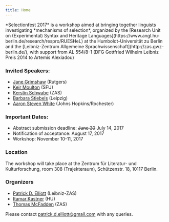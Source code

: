 ```yaml
---
title: Home
---
```


<div class="pt2 pt4-ns garamond navy lh-copy measure">
*Selectionfest 2017* is a workshop aimed at bringing together linguists investigating *mechanisms of selection*, organized by the [Research Unit on (Experimental) Syntax and Heritage Languages](https://www.angl.hu-berlin.de/research/respro/RUESHeL) at the Humboldt-Universität zu Berlin and the [Leibniz-Zentrum Allgemeine Sprachwissenschaft](http://zas.gwz-berlin.de/), with support from AL 554/8-1 (DFG Gottfried Wilhelm Leibniz Preis 2014 to Artemis Alexiadou)


### Invited Speakers:

* [Jane Grimshaw](https://sites.google.com/site/janegrimshaw/) (Rutgers)
* [Keir Moulton](http://www.sfu.ca/~kmoulton/) (SFU)
* [Kerstin Schwabe](http://www.zas.gwz-berlin.de/mitarbeiter_schwabe.html) (ZAS)
* [Barbara Stiebels](http://home.uni-leipzig.de/stiebels/) (Leipzig)
* [Aaron Steven White](http://aswhite.net/) (Johns Hopkins/Rochester)

### Important Dates:

* Abstract submission deadline: ~~June 30~~ July 14, 2017
* Notification of acceptance: August 17, 2017
* Workshop: November 10-11, 2017

### Location

The workshop will take place at the Zentrum für Literatur- und Kulturforschung, room 308 (Trajekteraum), Schützenstr. 18, 10117 Berlin.

### Organizers

* [Patrick D. Elliott](http://patrickdelliott.com) (Leibniz-ZAS)
* [Itamar Kastner](http://amor.cms.hu-berlin.de/~kastneri/) (HU)
* [Thomas McFadden](http://www.zas.gwz-berlin.de/mitarbeiter_mcfadden.html) (ZAS)

Please contact [patrick.d.elliott@gmail.com](mailto:patrick.d.elliott@gmail.com) with any queries.
</div>

